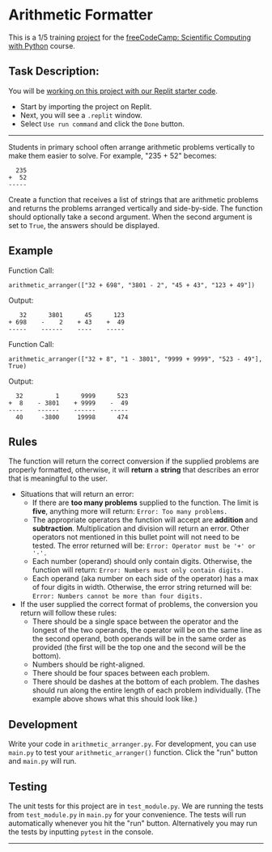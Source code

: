 <h1>Arithmetic Formatter</h1>
<p>This is a 1/5 training <a href="https://www.freecodecamp.org/learn/scientific-computing-with-python/scientific-computing-with-python-projects/arithmetic-formatter">project</a> for the <a href="https://www.freecodecamp.org/learn/scientific-computing-with-python/scientific-computing-with-python-projects">freeCodeCamp: Scientific Computing with Python</a> course.</p>
<h2>Task Description:</h2>
<p>You will be <a href="https://replit.com/github/freeCodeCamp/boilerplate-arithmetic-formatter" target="_blank" rel="noopener noreferrer nofollow"> working on this project with our Replit starter code</a>.</p>
<ul>
<li>Start by importing the project on Replit.</li>
<li>Next, you will see a <code>.replit</code> window.</li>
<li>Select <code>Use run command</code> and click the <code>Done</code> button.</li>
</ul>
<hr><div><section id="instructions">
<p>Students in primary school often arrange arithmetic problems vertically to make them easier to solve. For example, "235 + 52" becomes:</p>
<pre class="language-py" tabindex="0" role="region" aria-label="python code example"><code class="language-py">  <span class="token number">235</span>
<span class="token operator">+</span>  <span class="token number">52</span>
<span class="token operator">-</span><span class="token operator">-</span><span class="token operator">-</span><span class="token operator">-</span><span class="token operator">-</span>
</code></pre>
<p>Create a function that receives a list of strings that are arithmetic problems and returns the problems arranged vertically and side-by-side. The function should optionally take a second argument. When the second argument is set to <code>True</code>, the answers should be displayed.</p>
<h2>Example</h2>
<p>Function Call:</p>
<pre class="language-py" tabindex="0" role="region" aria-label="python code example"><code class="language-py">arithmetic_arranger<span class="token punctuation">(</span><span class="token punctuation">[</span><span class="token string">"32 + 698"</span><span class="token punctuation">,</span> <span class="token string">"3801 - 2"</span><span class="token punctuation">,</span> <span class="token string">"45 + 43"</span><span class="token punctuation">,</span> <span class="token string">"123 + 49"</span><span class="token punctuation">]</span><span class="token punctuation">)</span>
</code></pre>
<p>Output:</p>
<pre class="language-py" tabindex="0" role="region" aria-label="python code example"><code class="language-py">   <span class="token number">32</span>      <span class="token number">3801</span>      <span class="token number">45</span>      <span class="token number">123</span>
<span class="token operator">+</span> <span class="token number">698</span>    <span class="token operator">-</span>    <span class="token number">2</span>    <span class="token operator">+</span> <span class="token number">43</span>    <span class="token operator">+</span>  <span class="token number">49</span>
<span class="token operator">-</span><span class="token operator">-</span><span class="token operator">-</span><span class="token operator">-</span><span class="token operator">-</span>    <span class="token operator">-</span><span class="token operator">-</span><span class="token operator">-</span><span class="token operator">-</span><span class="token operator">-</span><span class="token operator">-</span>    <span class="token operator">-</span><span class="token operator">-</span><span class="token operator">-</span><span class="token operator">-</span>    <span class="token operator">-</span><span class="token operator">-</span><span class="token operator">-</span><span class="token operator">-</span><span class="token operator">-</span>
</code></pre>
<p>Function Call:</p>
<pre class="language-py" tabindex="0" role="region" aria-label="python code example"><code class="language-py">arithmetic_arranger<span class="token punctuation">(</span><span class="token punctuation">[</span><span class="token string">"32 + 8"</span><span class="token punctuation">,</span> <span class="token string">"1 - 3801"</span><span class="token punctuation">,</span> <span class="token string">"9999 + 9999"</span><span class="token punctuation">,</span> <span class="token string">"523 - 49"</span><span class="token punctuation">]</span><span class="token punctuation">,</span> <span class="token boolean">True</span><span class="token punctuation">)</span>
</code></pre>
<p>Output:</p>
<pre class="language-py" tabindex="0" role="region" aria-label="python code example"><code class="language-py">  <span class="token number">32</span>         <span class="token number">1</span>      <span class="token number">9999</span>      <span class="token number">523</span>
<span class="token operator">+</span>  <span class="token number">8</span>    <span class="token operator">-</span> <span class="token number">3801</span>    <span class="token operator">+</span> <span class="token number">9999</span>    <span class="token operator">-</span>  <span class="token number">49</span>
<span class="token operator">-</span><span class="token operator">-</span><span class="token operator">-</span><span class="token operator">-</span>    <span class="token operator">-</span><span class="token operator">-</span><span class="token operator">-</span><span class="token operator">-</span><span class="token operator">-</span><span class="token operator">-</span>    <span class="token operator">-</span><span class="token operator">-</span><span class="token operator">-</span><span class="token operator">-</span><span class="token operator">-</span><span class="token operator">-</span>    <span class="token operator">-</span><span class="token operator">-</span><span class="token operator">-</span><span class="token operator">-</span><span class="token operator">-</span>
  <span class="token number">40</span>     <span class="token operator">-</span><span class="token number">3800</span>     <span class="token number">19998</span>      <span class="token number">474</span>
</code></pre>
<h2>Rules</h2>
<p>The function will return the correct conversion if the supplied problems are properly formatted, otherwise, it will <strong>return</strong> a <strong>string</strong> that describes an error that is meaningful to the user.</p>
<ul>
<li>Situations that will return an error:
<ul>
<li>If there are <strong>too many problems</strong> supplied to the function. The limit is <strong>five</strong>, anything more will return:
<code>Error: Too many problems.</code></li>
<li>The appropriate operators the function will accept are <strong>addition</strong> and <strong>subtraction</strong>. Multiplication and division will return an error. Other operators not mentioned in this bullet point will not need to be tested. The error returned will be:
<code>Error: Operator must be '+' or '-'.</code></li>
<li>Each number (operand) should only contain digits. Otherwise, the function will return:
<code>Error: Numbers must only contain digits.</code></li>
<li>Each operand (aka number on each side of the operator) has a max of four digits in width. Otherwise, the error string returned will be:
<code>Error: Numbers cannot be more than four digits.</code></li>
</ul>
</li>
<li>If the user supplied the correct format of problems, the conversion you return will follow these rules:
<ul>
<li>There should be a single space between the operator and the longest of the two operands, the operator will be on the same line as the second operand, both operands will be in the same order as provided (the first will be the top one and the second will be the bottom).</li>
<li>Numbers should be right-aligned.</li>
<li>There should be four spaces between each problem.</li>
<li>There should be dashes at the bottom of each problem. The dashes should run along the entire length of each problem individually. (The example above shows what this should look like.)</li>
</ul>
</li>
</ul>
<h2>Development</h2>
<p>Write your code in <code>arithmetic_arranger.py</code>. For development, you can use <code>main.py</code> to test your <code>arithmetic_arranger()</code> function. Click the "run" button and <code>main.py</code> will run.</p>
<h2>Testing</h2>
<p>The unit tests for this project are in <code>test_module.py</code>. We are running the tests from <code>test_module.py</code> in <code>main.py</code> for your convenience. The tests will run automatically whenever you hit the "run" button. Alternatively you may run the tests by inputting <code>pytest</code> in the console.</p>

</section></div><hr>

